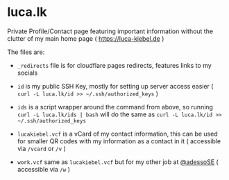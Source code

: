 # luca.lk

Private Profile/Contact page featuring important information without the clutter of my main home page ( https://luca-kiebel.de )

The files are:
 - `_redirects` file is for cloudflare pages redirects, features links to my socials

 - `id` is my public SSH Key, mostly for setting up server access easier ( `curl -L luca.lk/id >> ~/.ssh/authorized_keys` )

 - `ids` is a script wrapper around the command from above, so running `curl -L luca.lk/ids | bash` will do the same as `curl -L luca.lk/id >> ~/.ssh/authorized_keys`

 - `lucakiebel.vcf` is a vCard of my contact information, this can be used for smaller QR codes with my information as a contact in it ( accessible via `/vcard` or `/v` )

 - `work.vcf` same as `lucakiebel.vcf` but for my other job at [@adessoSE](https://github.com/adessoSE) ( accessible via `/w` )
